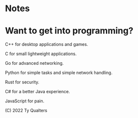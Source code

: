 # Notes

# Want to get into programming?

C++ for desktop applications and games.

C for small lightweight applications.

Go for advanced networking.

Python for simple tasks and simple network handling.

Rust for security.

C# for a better Java experience.

JavaScript for pain.

(C) 2022 Ty Qualters
